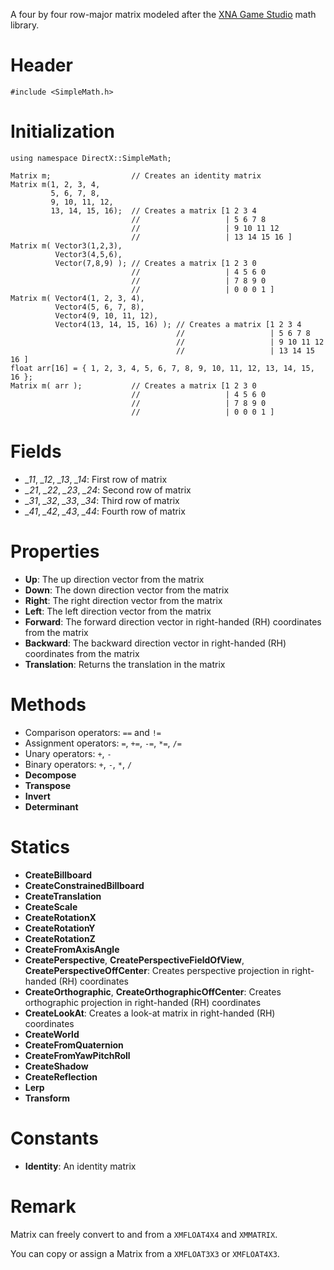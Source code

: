 A four by four row-major matrix modeled after the [XNA Game Studio](https://msdn.microsoft.com/en-us/library/microsoft.xna.framework.matrix.aspx) math library.

# Header

    #include <SimpleMath.h>

# Initialization

    using namespace DirectX::SimpleMath;

    Matrix m;                  // Creates an identity matrix
    Matrix m(1, 2, 3, 4,
             5, 6, 7, 8,
             9, 10, 11, 12,
             13, 14, 15, 16);  // Creates a matrix [1 2 3 4
                               //                   | 5 6 7 8
                               //                   | 9 10 11 12
                               //                   | 13 14 15 16 ]
    Matrix m( Vector3(1,2,3),
              Vector3(4,5,6),
              Vector(7,8,9) ); // Creates a matrix [1 2 3 0
                               //                   | 4 5 6 0
                               //                   | 7 8 9 0
                               //                   | 0 0 0 1 ]
    Matrix m( Vector4(1, 2, 3, 4),
              Vector4(5, 6, 7, 8),
              Vector4(9, 10, 11, 12),
              Vector4(13, 14, 15, 16) ); // Creates a matrix [1 2 3 4
                                         //                   | 5 6 7 8
                                         //                   | 9 10 11 12
                                         //                   | 13 14 15 16 ]
    float arr[16] = { 1, 2, 3, 4, 5, 6, 7, 8, 9, 10, 11, 12, 13, 14, 15, 16 };
    Matrix m( arr );           // Creates a matrix [1 2 3 0
                               //                   | 4 5 6 0
                               //                   | 7 8 9 0
                               //                   | 0 0 0 1 ]

# Fields
* *_11*, *_12*, *_13*, *_14*: First row of matrix
* *_21*, *_22*, *_23*, *_24*: Second row of matrix
* *_31*, *_32*, *_33*, *_34*: Third row of matrix
* *_41*, *_42*, *_43*, *_44*: Fourth row of matrix

# Properties
* **Up**: The up direction vector from the matrix
* **Down**: The down direction vector from the matrix
* **Right**: The right direction vector from the matrix
* **Left**: The left direction vector from the matrix
* **Forward**: The forward direction vector in right-handed (RH) coordinates from the matrix
* **Backward**: The backward direction vector in right-handed (RH) coordinates from the matrix
* **Translation**: Returns the translation in the matrix

# Methods
* Comparison operators: ``==`` and ``!=``
* Assignment operators: ``=``, ``+=``, ``-=``, ``*=``, ``/=``
* Unary operators: ``+``, ``-``
* Binary operators: ``+``, ``-``, ``*``, ``/``
* **Decompose**
* **Transpose**
* **Invert**
* **Determinant**

# Statics
* **CreateBillboard**
* **CreateConstrainedBillboard**
* **CreateTranslation**
* **CreateScale**
* **CreateRotationX**
* **CreateRotationY**
* **CreateRotationZ**
* **CreateFromAxisAngle**
* **CreatePerspective**, **CreatePerspectiveFieldOfView**, **CreatePerspectiveOffCenter**: Creates perspective projection in right-handed (RH) coordinates
* **CreateOrthographic**, **CreateOrthographicOffCenter**: Creates orthographic projection in right-handed (RH) coordinates
* **CreateLookAt**: Creates a look-at matrix in right-handed (RH) coordinates
* **CreateWorld**
* **CreateFromQuaternion**
* **CreateFromYawPitchRoll**
* **CreateShadow**
* **CreateReflection**
* **Lerp**
* **Transform**

# Constants

* **Identity**: An identity matrix

# Remark
Matrix can freely convert to and from a ``XMFLOAT4X4`` and ``XMMATRIX``.

You can copy or assign a Matrix from a ``XMFLOAT3X3`` or ``XMFLOAT4X3``.
